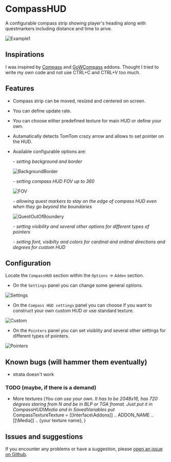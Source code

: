 # CompassHUD

A configurable compass strip showing player's heading along with questmarkers including distance and time to arive.

![Example1](https://i.imgur.com/D7Ugc0T.png)


## Inspirations

I was inspired by [Compass](https://www.wowinterface.com/downloads/info14051-Compass.html) and [GoWCompass](https://www.curseforge.com/wow/addons/gowcompass) addons. Thought I tried to write my own code and not use CTRL+C and CTRL+V too much.


## Features

- Compass strip can be moved, resized and centered on screen.
- You can define update rate.
- You can choose either predefined texture for main HUD or define your own.
- Autamatically detects TomTom crazy arrow and allows to set pointer on the HUD.
- Available configurable options are:

    *- setting background and border*

    ![BackgroundBorder](https://i.imgur.com/fKY6J1S.png)

    *- setting compass HUD FOV up to 360*

    ![FOV](https://i.imgur.com/Q9HEzRG.png)

    *- allowing quest markers to stay on the edge of compass HUD even when they go beyond the boundaries*

    ![QuestOutOfBoundery](https://i.imgur.com/jzSYOS6.png)

    *- setting visibility and several other options for different types of pointers*

    *- setting font, visibilty and colors for cardinal and ordinal directions and degrees for custom HUD*


## Configuration

Locate the `CompassHUD` section within the `Options` -> `Addon` section.

- On the `Settings` panel you can change some general options.

![Settings](https://i.imgur.com/3c6xno9.png)

- On the `Compass HUD settings` panel you can choose if you want to construct your own custom HUD or use standard texture.

![Custom](https://i.imgur.com/GSMDwDR.png)

- On the `Pointers` panel you can set visiblity and several other settings for different types of pointers.

![Pointers](https://i.imgur.com/Xh1lwo5.png)


## Known bugs (will hammer them eventually)

- strata doesn't work

### TODO (maybe, if there is a demand)

- More textures (*You can use your own. It has to be 2048x16, has 720 degrees staring from N and be in BLP or TGA fromat. Just put it in CompassHUD\Media and in SavedVariables put* CompassTextureTexture = [[Interface\Addons\]] .. ADDON_NAME .. [[\Media\]] .. {your texture name}, )


## Issues and suggestions

If you encounter any problems or have a suggestion, please [open an issue on Github](https://github.com/BelegCufea/CompassHUD/issues).